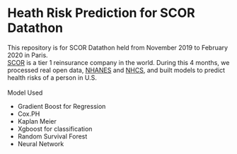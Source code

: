 # Heath Risk Prediction for SCOR Datathon
This repository is for SCOR Datathon held from November 2019 to February 2020 in Paris.\
[SCOR](https://www.scor.com/en) is a tier 1 reinsurance company in the world. During this 4 months, we processed real open data, [NHANES](https://www.cdc.gov/nchs/nhanes/index.htm) and [NHCS](https://www.cdc.gov/nchs/nhcs/data_uses.htm), and built models to predict health risks of a person in U.S. \
\
Model Used
- Gradient Boost for Regression
- Cox.PH
- Kaplan Meier
- Xgboost for classification
- Random Survival Forest
- Neural Network
